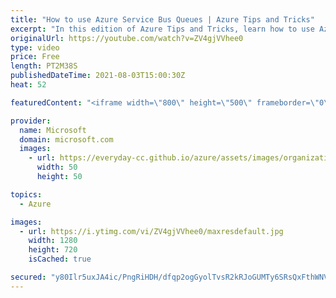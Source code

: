 ```yaml
---
title: "How to use Azure Service Bus Queues | Azure Tips and Tricks"
excerpt: "In this edition of Azure Tips and Tricks, learn how to use Azure Service Bus Queues.    For more tips and tricks, visit: https://aka.ms/azuretipsandtricks  Get started with 12 months of free services and $200 USD in credit. Create your free account today with Microsoft Azure: https://aka.ms/att/free"
originalUrl: https://youtube.com/watch?v=ZV4gjVVhee0
type: video
price: Free
length: PT2M38S
publishedDateTime: 2021-08-03T15:00:30Z
heat: 52

featuredContent: "<iframe width=\"800\" height=\"500\" frameborder=\"0\" src=\"https://www.youtube.com/embed/ZV4gjVVhee0\" allow=\"accelerometer; autoplay; encrypted-media; gyroscope; picture-in-picture\" allowfullscreen></iframe>"

provider:
  name: Microsoft
  domain: microsoft.com
  images:
    - url: https://everyday-cc.github.io/azure/assets/images/organizations/microsoft.com-50x50.jpg
      width: 50
      height: 50

topics:
  - Azure

images:
  - url: https://i.ytimg.com/vi/ZV4gjVVhee0/maxresdefault.jpg
    width: 1280
    height: 720
    isCached: true

secured: "y80Ilr5uxJA4ic/PngRiHDH/dfqp2ogGyolTvsR2kRJoGUMTy6SRsQxFthWNVJp4KCxDbR9q8KVDn4NQr6VR/yF3tLaT/yd4pVJ5oOFqpMnOHYNx8T/Hhi9+fsGIvtD5jJztYjc44eISwfz+o69kPolF6ijF0TkodZMxYIPbeM6Is0WwboOog/fUQ5LOaI73pku4m9L8Sn8EM0uHIxh2CmormYZTrfv5huTxAAB7PTCvkLAjtpnCDf4AYS/15sKlKiecs+fKVw/lZ7NuzsO1qMzDJ3NSop1WF6rKFV5MyzrdJ640+l4HEgwoYJ0Fixm5d+5llKZKUHYk6VGZH9cChVONyUfA/GzrHl5uxkRvCHpBIc8Xlo5mbhFDudUREI7U1qRpnj4s4XVA/oOBEVVBQb6Phr2TJsXQt+3HZzU0sNA=;74mhy61puKqU+jgwJjvNgA=="
---
```


